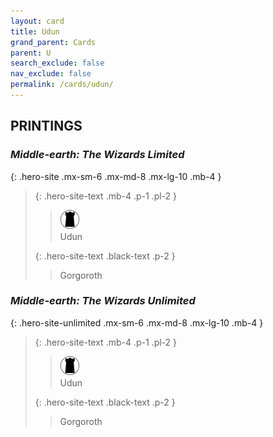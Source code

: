 ```yaml
---
layout: card
title: Udun
grand_parent: Cards
parent: U
search_exclude: false
nav_exclude: false
permalink: /cards/udun/
---
```


## PRINTINGS


### _Middle-earth: The Wizards Limited_

{: .hero-site .mx-sm-6 .mx-md-8 .mx-lg-10 .mb-4 }
> {: .hero-site-text .mb-4 .p-1 .pl-2 }
> > <div class="card-mp"><img src="/assets/images/dark-domain.svg"></div>
> > <div class="character-card-name">Udun</div>
>
> {: .hero-site-text .black-text .p-2 }
> > Gorgoroth 
> 

### _Middle-earth: The Wizards Unlimited_

{: .hero-site-unlimited .mx-sm-6 .mx-md-8 .mx-lg-10 .mb-4 }
> {: .hero-site-text .mb-4 .p-1 .pl-2 }
> > <div class="card-mp"><img src="/assets/images/dark-domain.svg"></div>
> > <div class="character-card-name">Udun</div>
>
> {: .hero-site-text .black-text .p-2 }
> > Gorgoroth 
> 

